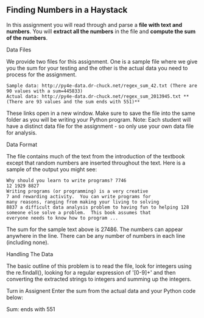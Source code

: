 ## Finding Numbers in a Haystack

In this assignment you will read through and parse a **file with text and numbers**. You will **extract all the numbers** in the file and **compute the sum of the numbers**.

Data Files 

We provide two files for this assignment. One is a sample file where we give you the sum for your testing and the other is the actual data you need to process for the assignment.

    Sample data: http://py4e-data.dr-chuck.net/regex_sum_42.txt (There are 90 values with a sum=445833)
    Actual data: http://py4e-data.dr-chuck.net/regex_sum_2013945.txt **(There are 93 values and the sum ends with 551)**

These links open in a new window. Make sure to save the file into the same folder as you will be writing your Python program. Note: Each student will have a distinct data file for the assignment - so only use your own data file for analysis.

Data Format

The file contains much of the text from the introduction of the textbook except that random numbers are inserted throughout the text. Here is a sample of the output you might see:

    Why should you learn to write programs? 7746
    12 1929 8827
    Writing programs (or programming) is a very creative 
    7 and rewarding activity.  You can write programs for 
    many reasons, ranging from making your living to solving
    8837 a difficult data analysis problem to having fun to helping 128
    someone else solve a problem.  This book assumes that 
    everyone needs to know how to program ...

The sum for the sample text above is 27486. The numbers can appear anywhere in the line. There can be any number of numbers in each line (including none).

Handling The Data

The basic outline of this problem is to read the file, look for integers using the re.findall(), looking for a regular expression of '[0-9]+' and then converting the extracted strings to integers and summing up the integers.

Turn in Assignent
Enter the sum from the actual data and your Python code below:

Sum: ends with 551